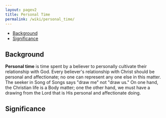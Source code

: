 ```yaml
---
layout: pagev2
title: Personal Time
permalink: /wiki/personal_time/
---
```

- [Background](#background)
- [Significance](#significance)

## Background

**Personal time** is time spent by a believer to personally cultivate their relationship with God. Every believer's relationship with Christ should be personal and affectionate; no one can represent any one else in this matter. The seeker in Song of Songs says "draw me" not "draw us." On one hand, the Christian life is a Body matter; one the other hand, we must have a drawing from the Lord that is His personal and affectionate doing.

## Significance
